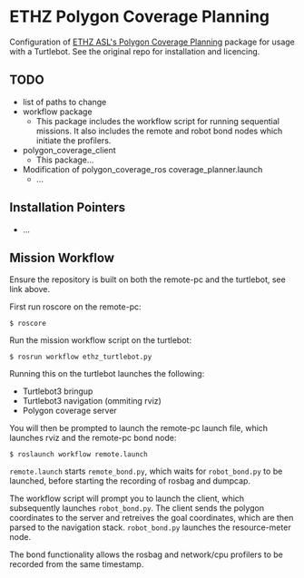# ETHZ Polygon Coverage Planning

Configuration of [ETHZ ASL's Polygon Coverage Planning](https://github.com/ethz-asl/polygon_coverage_planning) package for usage with a Turtlebot. See the original repo for installation and licencing.

## TODO

* list of paths to change
* workflow package
  * This package includes the workflow script for running sequential missions. It also includes the remote and robot bond nodes which initiate the profilers.
* polygon_coverage_client
  * This package...
* Modification of polygon_coverage_ros coverage_planner.launch
  * ...

## Installation Pointers

* ...

## Mission Workflow

Ensure the repository is built on both the remote-pc and the turtlebot, see link above.

First run roscore on the remote-pc:

```
$ roscore
```

Run the mission workflow script on the turtlebot:

```
$ rosrun workflow ethz_turtlebot.py
```

Running this on the turtlebot launches the following:
- Turtlebot3 bringup
- Turtlebot3 navigation (ommiting rviz)
- Polygon coverage server

You will then be prompted to launch the remote-pc launch file, which launches rviz and the remote-pc bond node:

```
$ roslaunch workflow remote.launch
```

``` remote.launch ``` starts ``` remote_bond.py ```, which waits for ``` robot_bond.py ``` to be launched, before starting the recording of rosbag and dumpcap.


The workflow script will prompt you to launch the client, which subsequently launches ``` robot_bond.py ```. The client sends the polygon coordinates to the server and retreives the goal coordinates, which are then parsed to the navigation stack. ``` robot_bond.py ``` launches the resource-meter node. 

The bond functionality allows the rosbag and network/cpu profilers to be recorded from the same timestamp.
